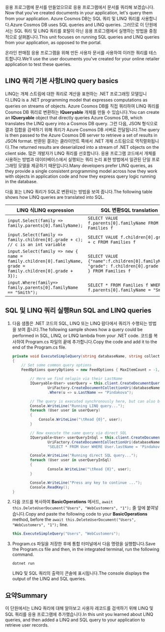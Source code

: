 <span data-ttu-id="f681d-101"><!--TODO: Explain how to do ExecuteNext (pages closer to SDK imp) vs ToList (continuation token)--> 응용 프로그램에 문서를 만들었으므로 응용 프로그램에서 문서를 쿼리해 보겠습니다.</span><span class="sxs-lookup"><span data-stu-id="f681d-101"><!--TODO: Explain how to do ExecuteNext (pages closer to SDK imp) vs ToList (continuation token)--> Now that you've created documents in your application, let's query them from your application.</span></span> <span data-ttu-id="f681d-102">Azure Cosmos DB는 SQL 쿼리 및 LINQ 쿼리를 사용합니다.</span><span class="sxs-lookup"><span data-stu-id="f681d-102">Azure Cosmos DB uses SQL queries and LINQ queries.</span></span> <span data-ttu-id="f681d-103">그러므로 이 단원에서는 SQL 쿼리 및 LINQ 쿼리를 포털이 아닌 응용 프로그램에서 실행하는 방법을 중점적으로 살펴봅니다.</span><span class="sxs-lookup"><span data-stu-id="f681d-103">This unit focuses on running SQL queries and LINQ queries from your application, as opposed to the portal.</span></span>

<span data-ttu-id="f681d-104">온라인 판매점 응용 프로그램을 위해 만든 사용자 문서를 사용하여 이러한 쿼리를 테스트합니다.</span><span class="sxs-lookup"><span data-stu-id="f681d-104">We'll use the user documents you've created for your online retailer application to test these queries.</span></span>

## <a name="linq-query-basics"></a><span data-ttu-id="f681d-105">LINQ 쿼리 기본 사항</span><span class="sxs-lookup"><span data-stu-id="f681d-105">LINQ query basics</span></span>

<span data-ttu-id="f681d-106">LINQ는 개체 스트림에 대한 쿼리로 계산을 표현하는 .NET 프로그래밍 모델입니다.</span><span class="sxs-lookup"><span data-stu-id="f681d-106">LINQ is a .NET programming model that expresses computations as queries on streams of objects.</span></span> <span data-ttu-id="f681d-107">Azure Cosmos DB를 직접 쿼리하여 LINQ 쿼리를 Cosmos DB 쿼리로 변환하는 **IQueryable** 개체를 만들 수 있습니다.</span><span class="sxs-lookup"><span data-stu-id="f681d-107">You can create an **IQueryable** object that directly queries Azure Cosmos DB, which translates the LINQ query into a Cosmos DB query.</span></span> <span data-ttu-id="f681d-108">그런 다음, JSON 형식으로 결과 집합을 검색하기 위해 쿼리가 Azure Cosmos DB 서버로 전달됩니다.</span><span class="sxs-lookup"><span data-stu-id="f681d-108">The query is then passed to the Azure Cosmos DB server to retrieve a set of results in JSON format.</span></span> <span data-ttu-id="f681d-109">반환된 결과는 클라이언트 쪽에서 .NET 개체 스트림으로 역직렬화됩니다.</span><span class="sxs-lookup"><span data-stu-id="f681d-109">The returned results are deserialized into a stream of .NET objects on the client side.</span></span> <span data-ttu-id="f681d-110">많은 개발자가 LINQ 쿼리를 선호합니다. 응용 프로그램 코드에서 개체를 사용하는 방법과 데이터베이스에서 실행되는 쿼리 논리 표현 방법에서 일관된 단일 프로그래밍 모델을 제공하기 때문입니다.</span><span class="sxs-lookup"><span data-stu-id="f681d-110">Many developers prefer LINQ queries, as they provide a single consistent programming model across how they work with objects in application code and how they express query logic running in the database.</span></span>

<span data-ttu-id="f681d-111">다음 표는 LINQ 쿼리가 SQL로 변환되는 방법을 보여 줍니다.</span><span class="sxs-lookup"><span data-stu-id="f681d-111">The following table shows how LINQ queries are translated into SQL.</span></span>

| <span data-ttu-id="f681d-112">LINQ 식</span><span class="sxs-lookup"><span data-stu-id="f681d-112">LINQ expression</span></span> | <span data-ttu-id="f681d-113">SQL 변환</span><span class="sxs-lookup"><span data-stu-id="f681d-113">SQL translation</span></span> |
|---|---|
| `input.Select(family => family.parents[0].familyName);`| `SELECT VALUE f.parents[0].familyName FROM Families f` |
|`input.Select(family => family.children[0].grade + c); // c is an int variable` | `SELECT VALUE f.children[0].grade + c FROM Families f` |
|`input.Select(family => new { name = family.children[0].familyName, grade = family.children[0].grade + 3});`| `SELECT VALUE {"name":f.children[0].familyName, "grade": f.children[0].grade + 3 } FROM Families f`|
|`input.Where(family=> family.parents[0].familyName == "Smith");`|`SELECT * FROM Families f WHERE f.parents[0].familyName = "Smith"`|

## <a name="run-sql-and-linq-queries"></a><span data-ttu-id="f681d-114">SQL 및 LINQ 쿼리 실행</span><span class="sxs-lookup"><span data-stu-id="f681d-114">Run SQL and LINQ queries</span></span>

1. <span data-ttu-id="f681d-115">다음 샘플은 .NET 코드의 SQL, LINQ 또는 LINQ 람다에서 쿼리가 수행되는 방법을 보여 줍니다.</span><span class="sxs-lookup"><span data-stu-id="f681d-115">The following sample shows how a query could be performed in SQL, LINQ, or LINQ lambda from your .NET code.</span></span> <span data-ttu-id="f681d-116">코드를 복사하여 Program.cs 파일의 끝에 추가합니다.</span><span class="sxs-lookup"><span data-stu-id="f681d-116">Copy the code and add it to the end of the Program.cs file.</span></span>

    ```csharp
    private void ExecuteSimpleQuery(string databaseName, string collectionName)
    {
        // Set some common query options
        FeedOptions queryOptions = new FeedOptions { MaxItemCount = -1, EnableCrossPartitionQuery = true };
    
            // Here we find nelapin via their LastName
            IQueryable<User> userQuery = this.client.CreateDocumentQuery<User>(
                    UriFactory.CreateDocumentCollectionUri(databaseName, collectionName), queryOptions)
                    .Where(u => u.LastName == "Pindakova");
    
            // The query is executed synchronously here, but can also be executed asynchronously via the IDocumentQuery<T> interface
            Console.WriteLine("Running LINQ query...");
            foreach (User user in userQuery)
            {
                Console.WriteLine("\tRead {0}", user);
            }
    
            // Now execute the same query via direct SQL
            IQueryable<User> userQueryInSql = this.client.CreateDocumentQuery<User>(
                    UriFactory.CreateDocumentCollectionUri(databaseName, collectionName), 
                    "SELECT * FROM User WHERE User.lastName = 'Pindakova'", queryOptions );
    
            Console.WriteLine("Running direct SQL query...");
            foreach (User user in userQueryInSql)
            {
                    Console.WriteLine("\tRead {0}", user);
            }
    
            Console.WriteLine("Press any key to continue ...");
            Console.ReadKey();
    }
    ```

1. <span data-ttu-id="f681d-117">다음 코드를 복사하여 **BasicOperations** 메서드, `await this.DeleteUserDocument("Users", "WebCustomers", "1");` 줄 앞에 붙여넣습니다.</span><span class="sxs-lookup"><span data-stu-id="f681d-117">Copy and paste the following code to your **BasicOperations** method, before the `await this.DeleteUserDocument("Users", "WebCustomers", "1");` line.</span></span>

    ```csharp
    this.ExecuteSimpleQuery("Users", "WebCustomers");
    ```

1. <span data-ttu-id="f681d-118">Program.cs 파일을 저장한 후에 통합 터미널에서 다음 명령을 실행합니다.</span><span class="sxs-lookup"><span data-stu-id="f681d-118">Save the Program.cs file and then, in the integrated terminal, run the following command.</span></span>
    
    ```
    dotnet run
    ```

    <span data-ttu-id="f681d-119">LINQ 및 SQL 쿼리의 출력이 콘솔에 표시됩니다.</span><span class="sxs-lookup"><span data-stu-id="f681d-119">The console displays the output of the LINQ and SQL queries.</span></span>

## <a name="summary"></a><span data-ttu-id="f681d-120">요약</span><span class="sxs-lookup"><span data-stu-id="f681d-120">Summary</span></span>

<span data-ttu-id="f681d-121">이 단원에서는 LINQ 쿼리에 대해 알아보고 사용자 레코드를 검색하기 위해 LINQ 및 SQL 쿼리를 응용 프로그램에 추가했습니다.</span><span class="sxs-lookup"><span data-stu-id="f681d-121">In this unit you learned about LINQ queries, and then added a LINQ and SQL query to your application to retrieve user records.</span></span>